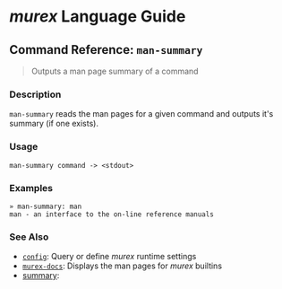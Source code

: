 # _murex_ Language Guide

## Command Reference: `man-summary`

> Outputs a man page summary of a command

### Description

`man-summary` reads the man pages for a given command and outputs it's
summary (if one exists).

### Usage

    man-summary command -> <stdout>

### Examples

    » man-summary: man 
    man - an interface to the on-line reference manuals

### See Also

* [`config`](../commands/config.md):
  Query or define _murex_ runtime settings
* [`murex-docs`](../commands/murex-docs.md):
  Displays the man pages for _murex_ builtins
* [summary](../commands/summary.md):
  
